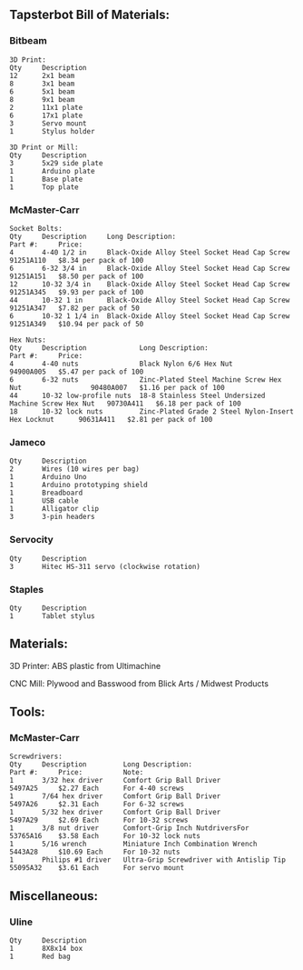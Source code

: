 ## Tapsterbot Bill of Materials:

### Bitbeam
    3D Print:
    Qty     Description
    12      2x1 beam
    8       3x1 beam
    6       5x1 beam
    8       9x1 beam
    2       11x1 plate
    6       17x1 plate    
    3       Servo mount
    1       Stylus holder

    3D Print or Mill:
    Qty     Description
    3       5x29 side plate
    1       Arduino plate
    1       Base plate    
    1       Top plate


### McMaster-Carr
    Socket Bolts:
    Qty     Description     Long Description:                               Part #:     Price:
    4       4-40 1/2 in     Black-Oxide Alloy Steel Socket Head Cap Screw   91251A110   $8.34 per pack of 100
    6       6-32 3/4 in     Black-Oxide Alloy Steel Socket Head Cap Screw   91251A151   $8.50 per pack of 100
    12      10-32 3/4 in    Black-Oxide Alloy Steel Socket Head Cap Screw   91251A345   $9.93 per pack of 100
    44      10-32 1 in      Black-Oxide Alloy Steel Socket Head Cap Screw   91251A347   $7.82 per pack of 50
    6       10-32 1 1/4 in  Black-Oxide Alloy Steel Socket Head Cap Screw   91251A349   $10.94 per pack of 50

    Hex Nuts:
    Qty     Description             Long Description:                                       Part #:     Price:
    4       4-40 nuts               Black Nylon 6/6 Hex Nut                                 94900A005   $5.47 per pack of 100
    6       6-32 nuts               Zinc-Plated Steel Machine Screw Hex Nut                 90480A007   $1.16 per pack of 100
    44      10-32 low-profile nuts  18-8 Stainless Steel Undersized Machine Screw Hex Nut   90730A411   $6.18 per pack of 100
    18      10-32 lock nuts         Zinc-Plated Grade 2 Steel Nylon-Insert Hex Locknut      90631A411   $2.81 per pack of 100


### Jameco
    Qty     Description
    2       Wires (10 wires per bag)
    1       Arduino Uno
    1       Arduino prototyping shield
    1       Breadboard
    1       USB cable
    1       Alligator clip
    3       3-pin headers

### Servocity
    Qty     Description
    3       Hitec HS-311 servo (clockwise rotation)

### Staples
    Qty     Description
    1       Tablet stylus

## Materials:
3D Printer:
ABS plastic from Ultimachine

CNC Mill:
Plywood and Basswood from Blick Arts / Midwest Products

## Tools:

### McMaster-Carr
    Screwdrivers:
    Qty     Description         Long Description:                           Part #:     Price:          Note:
    1       3/32 hex driver     Comfort Grip Ball Driver                    5497A25     $2.27 Each      For 4-40 screws
    1       7/64 hex driver     Comfort Grip Ball Driver                    5497A26     $2.31 Each      For 6-32 screws
    1       5/32 hex driver     Comfort Grip Ball Driver                    5497A29     $2.69 Each      For 10-32 screws
    1       3/8 nut driver      Comfort-Grip Inch NutdriversFor             53765A16    $3.58 Each      For 10-32 lock nuts
    1       5/16 wrench         Miniature Inch Combination Wrench           5443A28     $10.69 Each     For 10-32 nuts
    1       Philips #1 driver   Ultra-Grip Screwdriver with Antislip Tip    55095A32    $3.61 Each      For servo mount

## Miscellaneous:

### Uline
    Qty     Description
    1       8X8x14 box
    1       Red bag
